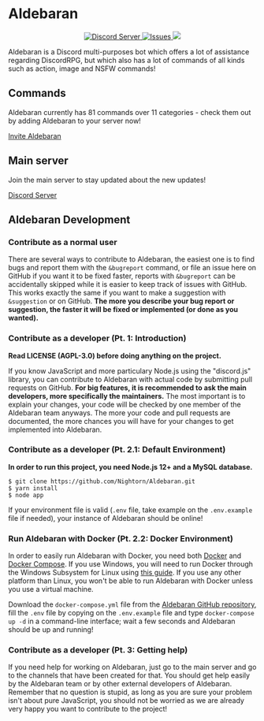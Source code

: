 # Aldebaran

<p align="center">
    <a href="https://discord.gg/3x6rXAv">
        <img src="https://discord.com/api/guilds/900096337901649921/widget.png?style=shield" alt="Discord Server">
    </a>     
    <a href="/issues">
        <img src="https://img.shields.io/github/issues/Nightorn/Aldebaran" alt="Issues">
    </a>
    <a href="https://www.codacy.com/app/nightorn/aldebaran?utm_source=github.com&amp;utm_medium=referral&amp;utm_content=Nightorn/Aldebaran&amp;utm_campaign=Badge_Grade"><img src="https://api.codacy.com/project/badge/Grade/ea232f66422c49bc934cf1e1e44d28b8"/></a>
</p>

Aldebaran is a Discord multi-purposes bot which offers a lot of assistance regarding DiscordRPG, but which also has a lot of commands of all kinds such as action, image and NSFW commands!

## Commands
Aldebaran currently has 81 commands over 11 categories - check them out by adding Aldebaran to your server now!

[Invite Aldebaran](https://discord.com/api/oauth2/authorize?client_id=437802197539880970&permissions=0&scope=bot)

## Main server
Join the main server to stay updated about the new updates!

[Discord Server](https://discord.gg/8J8ZH9AjsC)

## Aldebaran Development
### Contribute as a normal user
There are several ways to contribute to Aldebaran, the easiest one is to find bugs and report them with the `&bugreport` command, or file an issue here on GitHub if you want it to be fixed faster, reports with `&bugreport` can be accidentally skipped while it is easier to keep track of issues with GitHub. This works exactly the same if you want to make a suggestion with `&suggestion` or on GitHub. **The more you describe your bug report or suggestion, the faster it will be fixed or implemented (or done as you wanted).**
### Contribute as a developer (Pt. 1: Introduction)
**Read LICENSE (AGPL-3.0) before doing anything on the project.**

If you know JavaScript and more particulary Node.js using the "discord.js" library, you can contribute to Aldebaran with actual code by submitting pull requests on GitHub. **For big features, it is recommended to ask the main developers, more specifically the maintainers.** The most important is to explain your changes, your code will be checked by one member of the Aldebaran team anyways. The more your code and pull requests are documented, the more chances you will have for your changes to get implemented into Aldebaran.
### Contribute as a developer (Pt. 2.1: Default Environment)
**In order to run this project, you need Node.js 12+ and a MySQL database.**
```
$ git clone https://github.com/Nightorn/Aldebaran.git
$ yarn install
$ node app
```
If your environment file is valid (`.env` file, take example on the `.env.example` file if needed), your instance of Aldebaran should be online!
### Run Aldebaran with Docker (Pt. 2.2: Docker Environment)
In order to easily run Aldebaran with Docker, you need both [Docker](https://www.docker.com) and [Docker Compose](https://docs.docker.com/compose/install/). If you use Windows, you will need to run Docker through the Windows Subsystem for Linux using [this guide](https://docs.docker.com/desktop/windows/wsl/). If you use any other platform than Linux, you won't be able to run Aldebaran with Docker unless you use a virtual machine.

Download the `docker-compose.yml` file from the [Aldebaran GitHub repository](https://github.com/Nightorn/Aldebaran), fill the `.env` file by copying on the `.env.example` file and type `docker-compose up -d` in a command-line interface; wait a few seconds and Aldebaran should be up and running!
### Contribute as a developer (Pt. 3: Getting help)
If you need help for working on Aldebaran, just go to the main server and go to the channels that have been created for that. You should get help easily by the Aldebaran team or by other external developers of Aldebaran. Remember that no question is stupid, as long as you are sure your problem isn't about pure JavaScript, you should not be worried as we are already very happy you want to contribute to the project!
